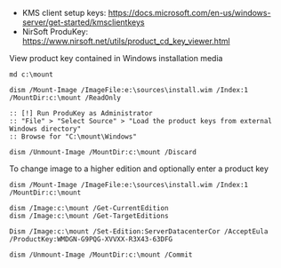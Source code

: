 * KMS client setup keys: https://docs.microsoft.com/en-us/windows-server/get-started/kmsclientkeys
* NirSoft ProduKey: https://www.nirsoft.net/utils/product_cd_key_viewer.html

View product key contained in Windows installation media
```batch
md c:\mount

dism /Mount-Image /ImageFile:e:\sources\install.wim /Index:1 /MountDir:c:\mount /ReadOnly

:: [!] Run ProduKey as Administrator
:: "File" > "Select Source" > "Load the product keys from external Windows directory"
:: Browse for "C:\mount\Windows"

dism /Unmount-Image /MountDir:c:\mount /Discard
```

To change image to a higher edition and optionally enter a product key
```batch
dism /Mount-Image /ImageFile:e:\sources\install.wim /Index:1 /MountDir:c:\mount

dism /Image:c:\mount /Get-CurrentEdition
dism /Image:c:\mount /Get-TargetEditions

Dism /Image:c:\mount /Set-Edition:ServerDatacenterCor /AcceptEula /ProductKey:WMDGN-G9PQG-XVVXX-R3X43-63DFG

dism /Unmount-Image /MountDir:c:\mount /Commit
```
